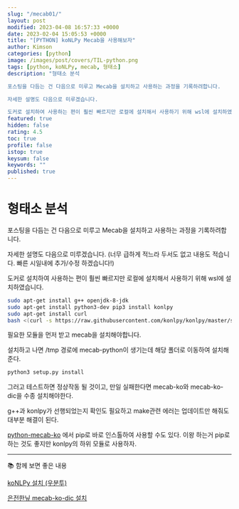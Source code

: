 ```yaml
---
slug: "/mecab01/"
layout: post
modified: 2023-04-08 16:57:33 +0000
date: 2023-02-04 15:05:53 +0000
title: "[PYTHON] koNLPy Mecab을 사용해보자"
author: Kimson
categories: [python]
image: /images/post/covers/TIL-python.png
tags: [python, koNLPy, mecab, 형태소]
description: "형태소 분석

포스팅을 다듬는 건 다음으로 미루고 Mecab을 설치하고 사용하는 과정을 기록하려합니다.

자세한 설명도 다음으로 미루겠습니다.

도커로 설치하여 사용하는 편이 훨씬 빠르지만 로컬에 설치해서 사용하기 위해 wsl에 설치하였습니다."
featured: true
hidden: false
rating: 4.5
toc: true
profile: false
istop: true
keysum: false
keywords: ""
published: true
---
```


# 형태소 분석

포스팅을 다듬는 건 다음으로 미루고 Mecab을 설치하고 사용하는 과정을 기록하려합니다.

자세한 설명도 다음으로 미루겠습니다. (너무 급하게 적느라 두서도 없고 내용도 적습니다. 빠른 시일내에 추가/수정 하겠습니다!)

도커로 설치하여 사용하는 편이 훨씬 빠르지만 로컬에 설치해서 사용하기 위해 wsl에 설치하였습니다.

```bash
sudo apt-get install g++ openjdk-8-jdk
sudo apt-get install python3-dev pip3 install konlpy
sudo apt-get install curl
bash <(curl -s https://raw.githubusercontent.com/konlpy/konlpy/master/scripts/mecab.sh)
```

필요한 모듈을 먼저 받고 mecab을 설치해야합니다.

설치하고 나면 /tmp 경로에 mecab-python이 생기는데 해당 폴더로 이동하여 설치해준다.

```bash
python3 setup.py install
```

그러고 테스트하면 정상작동 될 것이고, 만일 실패한다면 mecab-ko와 mecab-ko-dic을 수종 설치해야한다.

g++과 konlpy가 선행되었는지 확인도 필요하고 make관련 에러는 업데이트만 해줘도 대부분 해결이 된다.

[python-mecab-ko](https://pypi.org/project/python-mecab-ko/) 에서 pip로 바로 인스톨하여 사용할 수도 있다. 이왕 하는거 pip로 하는 것도 좋지만 konlpy의 하위 모듈로 사용하자.

---

📚 함께 보면 좋은 내용

[koNLPy 설치 (우분투)](https://konlpy-ko.readthedocs.io/ko/v0.4.3/install/#ubuntu)

[은전한닢 mecab-ko-dic 설치](https://bitbucket.org/eunjeon/mecab-ko-dic/src/master/)
